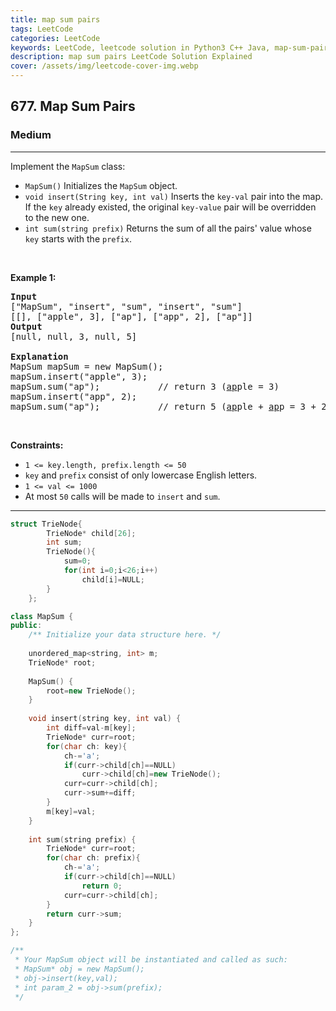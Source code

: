 ```yaml
---
title: map sum pairs
tags: LeetCode
categories: LeetCode
keywords: LeetCode, leetcode solution in Python3 C++ Java, map-sum-pairs solution
description: map sum pairs LeetCode Solution Explained
cover: /assets/img/leetcode-cover-img.webp
---
```



<h2>677. Map Sum Pairs</h2><h3>Medium</h3><hr><div><p>Implement the <code>MapSum</code> class:</p>

<ul>
	<li><code>MapSum()</code> Initializes the&nbsp;<code>MapSum</code> object.</li>
	<li><code>void insert(String key, int val)</code> Inserts the <code>key-val</code> pair into the map. If the <code>key</code> already existed, the original <code>key-value</code> pair will be overridden to the new one.</li>
	<li><code>int sum(string prefix)</code> Returns&nbsp;the sum of all the pairs' value whose <code>key</code> starts with the <code>prefix</code>.</li>
</ul>

<p>&nbsp;</p>
<p><strong>Example 1:</strong></p>

<pre><strong>Input</strong>
["MapSum", "insert", "sum", "insert", "sum"]
[[], ["apple", 3], ["ap"], ["app", 2], ["ap"]]
<strong>Output</strong>
[null, null, 3, null, 5]

<strong>Explanation</strong>
MapSum mapSum = new MapSum();
mapSum.insert("apple", 3);  
mapSum.sum("ap");           // return 3 (<u>ap</u>ple = 3)
mapSum.insert("app", 2);    
mapSum.sum("ap");           // return 5 (<u>ap</u>ple + <u>ap</u>p = 3 + 2 = 5)
</pre>

<p>&nbsp;</p>
<p><strong>Constraints:</strong></p>

<ul>
	<li><code>1 &lt;= key.length, prefix.length &lt;= 50</code></li>
	<li><code>key</code> and <code>prefix</code> consist of only lowercase English letters.</li>
	<li><code>1 &lt;= val &lt;= 1000</code></li>
	<li>At most <code>50</code> calls will be made to <code>insert</code> and <code>sum</code>.</li>
</ul>
</div>

---




```cpp
struct TrieNode{
        TrieNode* child[26];
        int sum;
        TrieNode(){
            sum=0;
            for(int i=0;i<26;i++)
                child[i]=NULL;
        }
    };

class MapSum {
public:
    /** Initialize your data structure here. */
    
    unordered_map<string, int> m;
    TrieNode* root;
    
    MapSum() {
        root=new TrieNode();
    }
    
    void insert(string key, int val) {
        int diff=val-m[key];
        TrieNode* curr=root;
        for(char ch: key){
            ch-='a';
            if(curr->child[ch]==NULL)
                curr->child[ch]=new TrieNode();
            curr=curr->child[ch];
            curr->sum+=diff;
        }
        m[key]=val;
    }
    
    int sum(string prefix) {
        TrieNode* curr=root;
        for(char ch: prefix){
            ch-='a';
            if(curr->child[ch]==NULL)
                return 0;
            curr=curr->child[ch];
        }
        return curr->sum;
    }
};

/**
 * Your MapSum object will be instantiated and called as such:
 * MapSum* obj = new MapSum();
 * obj->insert(key,val);
 * int param_2 = obj->sum(prefix);
 */
```

